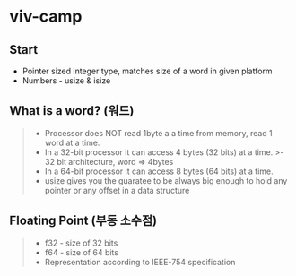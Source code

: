 ﻿# viv-camp

## Start

- Pointer sized integer type, matches size of a word in given platform
- Numbers - usize & isize

## What is a word? (워드)

>- Processor does NOT read 1byte a a time from memory, read 1 word at a time.
>- In a 32-bit processor it can access 4 bytes (32 bits) at a time.
    >- 32 bit architecture, word => 4bytes
>- In a 64-bit processor it can access 8 bytes (64 bits) at a time.
>- usize gives you the guaratee to be always big enough to hold any pointer or any offset in a data structure

## Floating Point (부동 소수점)

>- f32 - size of 32 bits
>- f64 - size of 64 bits
>- Representation according to IEEE-754 specification
